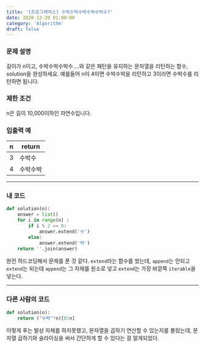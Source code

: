 ```yaml
---
title: '[프로그래머스] 수박수박수박수박수박수?'
date: 2020-12-20 01:00:00
category: 'Algorithm'
draft: false
---
```

### 문제 설명
길이가 n이고, 수박수박수박수....와 같은 패턴을 유지하는 문자열을 리턴하는 함수, solution을 완성하세요. 예를들어 n이 4이면 수박수박을 리턴하고 3이라면 수박수를 리턴하면 됩니다.


### 제한 조건
n은 길이 10,000이하인 자연수입니다.


### 입출력 예
|n	|return|
|---|---|
|3	|수박수|
|4	|수박수박|
---


###  내 코드
```python
def solution(n):
    answer = list()
    for i in range(n) :
        if i % 2 == 0:
            answer.extend('수')
        else:
            answer.extend('박')
    return ''.join(answer)
```
완전 하드코딩해서 문제를 푼 것 같다. `extend`라는 함수를 썼는데, `append`는 안되고 `extend`는 되는데
`append`는 그 자체를 원소로 넣고 `extend`는 가장 바깥쪽 `iterable`을 넣는다.


---


### 다른 사람의 코드
```python
def solution(n):
    return ("수박"*n)[0:n]
```
이렇게 푸는 발상 자체를 하지못했고, 문자열을 곱하기 연산할 수 있는지를 몰랐는데, 문자열 곱하기와 슬라이싱을 써서 간단하게 할 수 있다는 걸 알게되었다. 